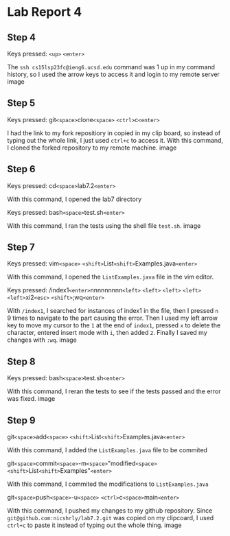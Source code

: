 # **Lab Report 4**
## Step 4
Keys pressed: `<up>` `<enter>`

The `ssh cs15lsp23fc@ieng6.ucsd.edu` command was 1 up in my command history, so I used the arrow keys to access it and login to my remote server
image 
  
## Step 5
Keys pressed: git`<space>`clone`<space>` `<ctrl>`c`<enter>`

I had the link to my fork repositiory in copied in my clip board, so instead of typing out the whole link, I just used `ctrl+c` to access it.
With this command, I cloned the forked repository to my remote machine.
image
  
## Step 6
Keys pressed: cd`<space>`lab7.2`<enter>`

With this command, I opened the lab7 directory

Keys pressed: bash`<space>`test.sh`<enter>`

With this command, I ran the tests using the shell file `test.sh`.
image
  
## Step 7
Keys pressed: vim`<space>` `<shift>`List`<shift>`Examples.java`<enter>`

With this command, I opened the `ListExamples.java` file in the vim editor.

Keys pressed: /index1`<enter>`nnnnnnnnn`<left>` `<left>` `<left>` `<left>` `<left>`xi2`<esc>` `<shift>`;wq`<enter>`

With `/index1`, I searched for instances of index1 in the file, then I pressed `n` 9 times to navigate to the part causing the error. Then I used my left arrow key to move my cursor to the `1` at the end of `index1`, pressed `x` to delete the character, entered insert mode with `i`, then added `2`. Finally I saved my changes with `:wq`.
image
  
## Step 8
Keys pressed: bash`<space>`test.sh`<enter>`

With this command, I reran the tests to see if the tests passed and the error was fixed.
image
  
## Step 9
git`<space>`add`<space>` `<shift>`List`<shift>`Examples.java`<enter>`

With this command, I added the `ListExamples.java` file to be commited

git`<space>`commit`<space>`-m`<space>`"modified`<space>` `<shift>`List`<shift>`Examples"`<enter>`

With this command, I commited the modifications to `ListExamples.java`

git`<space>`push`<space>`-u`<space>` `<ctrl>`c`<space>`main`<enter>`

With this command, I pushed my changes to my github repository. Since `git@github.com:nicshrly/lab7.2.git` was copied on my clipcoard, I used `ctrl+c` to paste it instead of typing out the whole thing.
image
